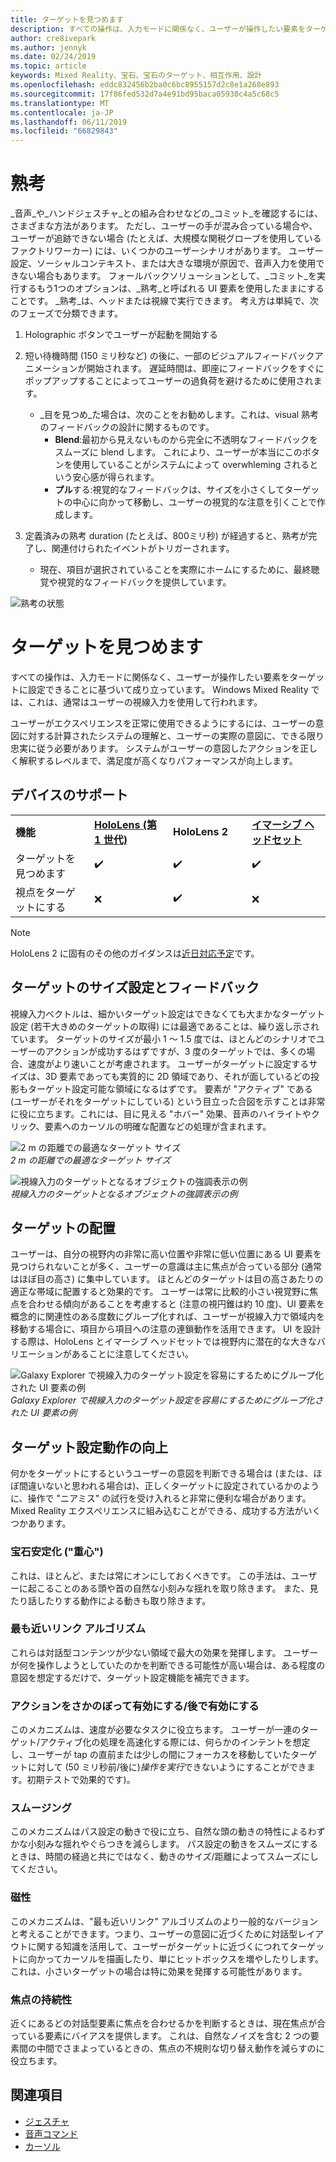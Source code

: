 ```yaml
---
title: ターゲットを見つめます
description: すべての操作は、入力モードに関係なく、ユーザーが操作したい要素をターゲットに設定できることに基づいて成り立っています。
author: cre8ivepark
ms.author: jennyk
ms.date: 02/24/2019
ms.topic: article
keywords: Mixed Reality、宝石、宝石のターゲット、相互作用、設計
ms.openlocfilehash: eddc832456b2ba0c6bc8955157d2c8e1a268e893
ms.sourcegitcommit: 17f86fed532d7a4e91bd95baca05930c4a5c68c5
ms.translationtype: MT
ms.contentlocale: ja-JP
ms.lasthandoff: 06/11/2019
ms.locfileid: "66829843"
---
```

# <a name="gaze-and-dwell"></a>熟考
_音声_や_ハンドジェスチャ_との組み合わせなどの_コミット_を確認するには、さまざまな方法があります。
ただし、ユーザーの手が混み合っている場合や、ユーザーが追跡できない場合 (たとえば、大規模な関税グローブを使用しているファクトリワーカー) には、いくつかのユーザーシナリオがあります。 ユーザー設定、ソーシャルコンテキスト、または大きな環境が原因で、音声入力を使用できない場合もあります。
フォールバックソリューションとして、_コミット_を実行するもう1つのオプションは、_熟考_と呼ばれる UI 要素を使用したままにすることです。
_熟考_は、ヘッドまたは視線で実行できます。 考え方は単純で、次のフェーズで分類できます。 
1. Holographic ボタンでユーザーが起動を開始する

2. 短い待機時間 (150 ミリ秒など) の後に、一部のビジュアルフィードバックアニメーションが開始されます。 遅延時間は、即座にフィードバックをすぐにポップアップすることによってユーザーの過負荷を避けるために使用されます。
    - _目を見つめ_た場合は、次のことをお勧めします。これは、visual 熟考のフィードバックの設計に関するものです。
      - **Blend**:最初から見えないものから完全に不透明なフィードバックをスムーズに blend します。 これにより、ユーザーが本当にこのボタンを使用していることがシステムによって overwhleming されるという安心感が得られます。
      - **プル**する:視覚的なフィードバックは、サイズを小さくしてターゲットの中心に向かって移動し、ユーザーの視覚的な注意を引くことで作成します。 

3. 定義済みの熟考 duration (たとえば、800ミリ秒) が経過すると、熟考が完了し、関連付けられたイベントがトリガーされます。
    - 現在、項目が選択されていることを実際にホームにするために、最終聴覚や視覚的なフィードバックを提供しています。

![熟考の状態](images/eyes_dwellstate_recommendation.png)


# <a name="gaze-targeting"></a>ターゲットを見つめます

すべての操作は、入力モードに関係なく、ユーザーが操作したい要素をターゲットに設定できることに基づいて成り立っています。 Windows Mixed Reality では、これは、通常はユーザーの視線入力を使用して行われます。

ユーザーがエクスペリエンスを正常に使用できるようにするには、ユーザーの意図に対する計算されたシステムの理解と、ユーザーの実際の意図に、できる限り忠実に従う必要があります。 システムがユーザーの意図したアクションを正しく解釈するレベルまで、満足度が高くなりパフォーマンスが向上します。

## <a name="device-support"></a>デバイスのサポート

<table>
    <colgroup>
    <col width="25%" />
    <col width="25%" />
    <col width="25%" />
    <col width="25%" />
    </colgroup>
    <tr>
        <td><strong>機能</strong></td>
        <td><a href="hololens-hardware-details.md"><strong>HoloLens (第 1 世代)</strong></a></td>
        <td><strong>HoloLens 2</strong></td>
        <td><a href="immersive-headset-hardware-details.md"><strong>イマーシブ ヘッドセット</strong></a></td>
    </tr>
     <tr>
        <td>ターゲットを見つめます</td>
        <td>✔️</td>
        <td>✔️</td>
        <td>✔️</td>
    </tr>
     <tr>
        <td>視点をターゲットにする</td>
        <td>❌</td>
        <td>✔️</td>
        <td>❌</td>
    </tr>
</table>

> [!NOTE]
> HoloLens 2 に固有のその他のガイダンスは[近日対応予定](index.md)です。

## <a name="target-sizing-and-feedback"></a>ターゲットのサイズ設定とフィードバック

視線入力ベクトルは、細かいターゲット設定はできなくても大まかなターゲット設定 (若干大きめのターゲットの取得) には最適であることは、繰り返し示されています。 ターゲットのサイズが最小 1 ～ 1.5 度では、ほとんどのシナリオでユーザーのアクションが成功するはずですが、3 度のターゲットでは、多くの場合、速度がより速いことが考慮されます。 ユーザーがターゲットに設定するサイズは、3D 要素であっても実質的に 2D 領域であり、それが面しているどの投影もターゲット設定可能な領域になるはずです。 要素が "アクティブ" である (ユーザーがそれをターゲットにしている) という目立った合図を示すことは非常に役に立ちます。これには、目に見える "ホバー" 効果、音声のハイライトやクリック、要素へのカーソルの明確な配置などの処理が含まれます。

![2 m の距離での最適なターゲット サイズ](images/gazetargeting-size-1000px.jpg)<br>
*2 m の距離での最適なターゲット サイズ*

![視線入力のターゲットとなるオブジェクトの強調表示の例](images/gazetargeting-highlighting-640px.jpg)<br>
*視線入力のターゲットとなるオブジェクトの強調表示の例*

## <a name="target-placement"></a>ターゲットの配置

ユーザーは、自分の視野内の非常に高い位置や非常に低い位置にある UI 要素を見つけられないことが多く、ユーザーの意識は主に焦点が合っている部分 (通常はほぼ目の高さ) に集中しています。 ほとんどのターゲットは目の高さあたりの適正な帯域に配置すると効果的です。 ユーザーは常に比較的小さい視覚野に焦点を合わせる傾向があることを考慮すると (注意の視円錐は約 10 度)、UI 要素を概念的に関連性のある度数にグループ化すれば、ユーザーが視線入力で領域内を移動する場合に、項目から項目への注意の連鎖動作を活用できます。 UI を設計する際は、HoloLens とイマーシブ ヘッドセットでは視野内に潜在的な大きなバリエーションがあることに注意してください。

![Galaxy Explorer で視線入力のターゲット設定を容易にするためにグループ化された UI 要素の例](images/gazetargeting-grouping-1000px.jpg)<br>
*Galaxy Explorer で視線入力のターゲット設定を容易にするためにグループ化された UI 要素の例*

## <a name="improving-targeting-behaviors"></a>ターゲット設定動作の向上

何かをターゲットにするというユーザーの意図を判断できる場合は (または、ほぼ間違いないと思われる場合は)、正しくターゲットに設定されているかのように、操作で "ニアミス" の試行を受け入れると非常に便利な場合があります。 Mixed Reality エクスペリエンスに組み込むことができる、成功する方法がいくつかあります。

### <a name="gaze-stabilization-gravity-wells"></a>宝石安定化 ("重心")

これは、ほとんど、または常にオンにしておくべきです。 この手法は、ユーザーに起こることのある頭や首の自然な小刻みな揺れを取り除きます。 また、見たり話したりする動作による動きも取り除きます。

### <a name="closest-link-algorithms"></a>最も近いリンク アルゴリズム

これらは対話型コンテンツが少ない領域で最大の効果を発揮します。 ユーザーが何を操作しようとしていたのかを判断できる可能性が高い場合は、ある程度の意図を想定するだけで、ターゲット設定機能を補完できます。

### <a name="backdatingpostdating-actions"></a>アクションをさかのぼって有効にする/後で有効にする

このメカニズムは、速度が必要なタスクに役立ちます。 ユーザーが一連のターゲット/アクティブ化の処理を高速化する際には、何らかのインテントを想定し、ユーザーが tap の直前または少しの間にフォーカスを移動していたターゲットに対して (50 ミリ秒前/後に)*操作を実行*できないようにすることができます。初期テストで効果的です)。

### <a name="smoothing"></a>スムージング

このメカニズムはパス設定の動きで役に立ち、自然な頭の動きの特性によるわずかな小刻みな揺れやぐらつきを減らします。 パス設定の動きをスムーズにするときは、時間の経過と共にではなく、動きのサイズ/距離によってスムーズにしてください。

### <a name="magnetism"></a>磁性

このメカニズムは、"最も近いリンク" アルゴリズムのより一般的なバージョンと考えることができます。つまり、ユーザーの意図に近づくために対話型レイアウトに関する知識を活用して、ユーザーがターゲットに近づくにつれてターゲットに向かってカーソルを描画したり、単にヒットボックスを増やしたりします。 これは、小さいターゲットの場合は特に効果を発揮する可能性があります。

### <a name="focus-stickiness"></a>焦点の持続性

近くにあるどの対話型要素に焦点を合わせるかを判断するときは、現在焦点が合っている要素にバイアスを提供します。 これは、自然なノイズを含む 2 つの要素間の中間でさまよっているときの、焦点の不規則な切り替え動作を減らすのに役立ちます。

## <a name="see-also"></a>関連項目
* [ジェスチャ](gestures.md)
* [音声コマンド](voice-design.md)
* [カーソル](cursors.md)
